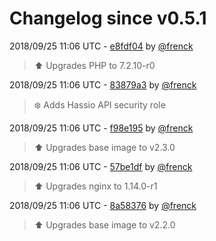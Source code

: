 # Changelog since v0.5.1

2018/09/25 11:06 UTC - [e8fdf04](https://github.com/hassio-addons/addon-tasmoadmin/commit/e8fdf0468d92c44eb59d0d694c5327888c704871) by [@frenck](https://github.com/frenck)
> :arrow_up: Upgrades PHP to 7.2.10-r0 

2018/09/25 11:06 UTC - [83879a3](https://github.com/hassio-addons/addon-tasmoadmin/commit/83879a31b1314b64eb36e212bd3fb4987125175b) by [@frenck](https://github.com/frenck)
> :snowflake: Adds Hassio API security role 

2018/09/25 11:06 UTC - [f98e195](https://github.com/hassio-addons/addon-tasmoadmin/commit/f98e195f41741b5ecb3e454addec883868563693) by [@frenck](https://github.com/frenck)
> :arrow_up: Upgrades base image to v2.3.0 

2018/09/25 11:06 UTC - [57be1df](https://github.com/hassio-addons/addon-tasmoadmin/commit/57be1df905355c66deaf2ffaac3fa43f678fb099) by [@frenck](https://github.com/frenck)
> :arrow_up: Upgrades nginx to 1.14.0-r1 

2018/09/25 11:06 UTC - [8a58376](https://github.com/hassio-addons/addon-tasmoadmin/commit/8a58376836177c92b1569acad939782f1d33d319) by [@frenck](https://github.com/frenck)
> :arrow_up: Upgrades base image to v2.2.0 

